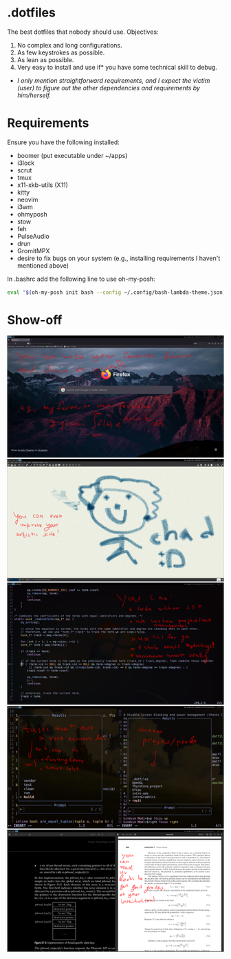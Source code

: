 # .dotfiles
The best dotfiles that nobody should use. Objectives:
1. No complex and long configurations.
2. As few keystrokes as possible.
3. As lean as possible.
4. Very easy to install and use if* you have some technical skill to debug.

* *I only mention straightforward requirements, and I expect the victim (user) to figure out the other dependencies and requirements by him/herself.*

# Requirements

Ensure you have the following installed:
- boomer (put executable under ~/apps)
- i3lock
- scrut
- tmux
- x11-xkb-utils (X11)
- kitty
- neovim
- i3wm
- ohmyposh
- stow
- feh
- PulseAudio
- drun
- GromitMPX
- desire to fix bugs on your system (e.g., installing requirements I haven't mentioned above)

In .bashrc add the following line to use oh-my-posh:

```bash
eval "$(oh-my-posh init bash --config ~/.config/bash-lambda-theme.json)"
```

# Show-off

<img src="img/firefox_and_draw.png" alt="Firefox demo">
<img src="img/draw.png" alt="Drawing demo">
<img src="img/neovim_code.png" alt="Neovim coding demo">
<img src="img/neovim_demo.png" alt="Neovim project/task management demo">
<img src="img/read.png" alt="Reading demo">
